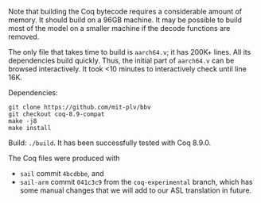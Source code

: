 Note that building the Coq bytecode requires a considerable amount of memory.
It should build on a 96GB machine.  It may be possible to build most of the
model on a smaller machine if the decode functions are removed.

The only file that takes time to build is `aarch64.v`; it has 200K+ lines.
All its dependencies build quickly.
Thus, the initial part of `aarch64.v` can be browsed interactively.
It took <10 minutes to interactively check until line 16K.


Dependencies:
````
git clone https://github.com/mit-plv/bbv
git checkout coq-8.9-compat
make -j8
make install
````

Build:
`./build`. It has been successfully tested with Coq 8.9.0.

The Coq files were produced with
* `sail` commit `4bcdbbe`, and
* `sail-arm` commit `041c3c9` from the `coq-experimental` branch, which has
  some manual changes that we will add to our ASL translation in future.
